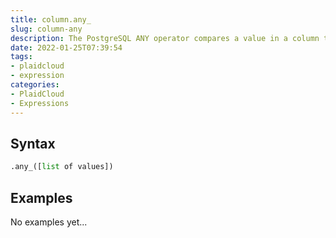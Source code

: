 ```yaml
---
title: column.any_
slug: column-any
description: The PostgreSQL ANY operator compares a value in a column to a set of values returned by a subquery
date: 2022-01-25T07:39:54
tags:
- plaidcloud
- expression
categories:
- PlaidCloud
- Expressions
---
```



## Syntax



```python
.any_([list of values])
```


## Examples


No examples yet...
